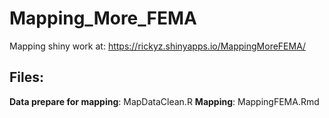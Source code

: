 # Mapping_More_FEMA
Mapping shiny work at: https://rickyz.shinyapps.io/MappingMoreFEMA/

## Files:
**Data prepare for mapping**: MapDataClean.R
**Mapping**: MappingFEMA.Rmd
